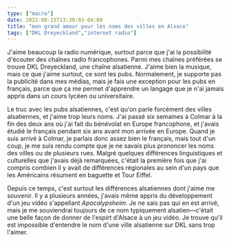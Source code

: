 ```yaml
---
type: ["macro"]
date: 2022-08-15T13:39:03-04:00
title: "mon grand amour pour les noms des villes en Alsace"
tags: ["DKL Dreyeckland","internet radio"]
---
```

J'aime beaucoup la radio numérique, surtout parce que j'ai la possibilité d'écouter des chaînes radio francophones. Parmi mes chaînes préférées se trouve DKL Dreyeckland, une chaîne alsatienne. J'aime bien la musique, mais ce que j'aime surtout, ce sont les pubs. Normalement, je supporte pas la publicité dans mes médias, mais je fais une exception pour les pubs en français, parce que ça me permet d'apprendre un langage que je n'ai jamais appris dans un cours lycéen ou universitaire. 

Le truc avec les pubs alsatiennes, c'est qu'on parle forcément des villes alsatiennes, et j'aime trop leurs noms. J'ai passé six semaines à Colmar à la fin des deux ans où j'ai fait du bénévolat en Europe francophone, et j'avais étudié le français pendant six ans avant mon arrivée en Europe. Quand je suis arrivé à Colmar, je parlais donc assez bien le français, mais tout d'un coup, je me suis rendu compte que je ne savais plus prononcer les noms des villes ou de plusieurs rues. Malgré quelques différences linguistiques et culturelles que j'avais déjà remarquées, c'était la première fois que j'ai compris combien il y avait de différences régionales au sein d'un pays que les Américains résument en baguette et Tour Eiffel. 

Depuis ce temps, c'est surtout les différences alsatiennes dont j'aime me souvenir. Il y a plusieurs années, j'avais même appris du développement d'un jeu vidéo s'appellant *Apocalypsheim*. Je ne sais pas qui en est arrivé, mais je me souviendrai toujours de ce nom typiquement alsatien—c'était une belle façon de donner de l'espirt d'Alsace à un jeu vidéo. Je trouve qu'il est impossible d'entendre le nom d'une ville alsatienne sur DKL sans trop l'aimer.
